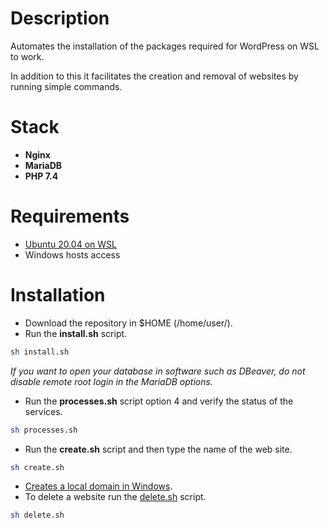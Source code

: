 # Description

Automates the installation of the packages required for WordPress on WSL to work.

In addition to this it facilitates the creation and removal of websites by running simple commands.

# Stack

- **Nginx**
- **MariaDB**
- **PHP 7.4**

# Requirements

- [Ubuntu 20.04 on WSL](https://ubuntu.com/wsl)
- Windows hosts access

# Installation

- Download the repository in $HOME (/home/user/).
- Run the **install.sh** script.

```bash
sh install.sh
```

*If you want to open your database in software such as DBeaver, do not disable remote root login in the MariaDB options.*

- Run the **processes.sh** script option 4 and verify the status of the services.

```bash
sh processes.sh
```

- Run the **create.sh** script and then type the name of the web site.

```bash
sh create.sh
```

- [Creates a local domain in Windows](https://flikimax.com/crea-un-dominio-local-para-tu-aplicacion-windows).
- To delete a website run the [delete.sh](http://delete.sh/) script.

```bash
sh delete.sh
```